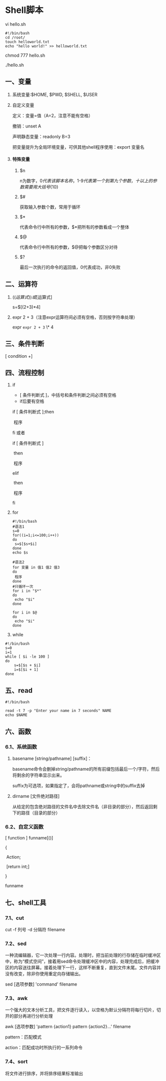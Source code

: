 # Shell脚本

vi hello.sh

```
#!/bin/bash
cd /root/
touch helloworld.txt
echo "hello world!" >> helloworld.txt
```

chmod 777 hello.sh

./hello.sh

## 一、变量

1. 系统变量:$HOME, $PWD, $SHELL, $USER

2. 自定义变量

   定义：变量=值（A=2，注意不能有空格）

   撤销：unset A

   声明静态变量：readonly B=3

   把变量提升为全局环境变量，可供其他shell程序使用：export 变量名

3. #### 特殊变量

   1. $n

      n为数字，$0代表该脚本名称，$1-$9代表第一个到第九个参数，十以上的参数需要用大括号${10}

   2. $#

      获取输入参数个数，常用于循环

   3. $*

      代表命令行中所有的参数，$*把所有的参数看成一个整体

   4. $@

      代表命令行中所有的参数，$@把每个参数区分对待

   5. $?

      最后一次执行的命令的返回值，0代表成功，非0失败

## 二、运算符

1. $((运算式))或$[运算式]

   s=$[(2+3)*4] 

2. expr 2 + 3（注意expr运算符间必须有空格，否则按字符串处理）

   expr `expr 2 + 3` \\* 4

## 三、条件判断

[ condition +]

## 四、流程控制

1. if

   - [ 条件判断式 ]，中括号和条件判断之间必须有空格
   - if后要有空格

   if [ 条件判断式 ];then

   ​	程序

   fi
   或者

   if [ 条件判断式 ]

   ​	then

   ​		程序

   elif

   ​	then

   ​		程序

   fi

   

2. for

   ```shell
   #!/bin/bash
   #语法1
   s=0
   for((i=1;i<=100;i++))
   do
   	s=$[$s+$i]
   done
   echo $s
   
   #语法2
   for 变量 in 值1 值2 值3
   do
   	程序
   done
   #只循环一次
   for i in "$*"
   do
   	echo "$i"
   done
   
   for i in $@
   do
   	echo "$i"
   done
   ```

   

3. while

```shell
#!/bin/bash
s=0
i=1
while [ $i -le 100 ]
do
	s=$[$s + $i]
	i=$[$i + 1]
done
```

## 五、read

```shell
#!/bin/bash

read -t 7 -p "Enter your name in 7 seconds" NAME
echo $NAME
```

## 六、函数

### 6.1、系统函数

1. basename [string/pathname] [suffix]：

   basename命令会删掉string/pathname的所有前缀包括最后一个/字符，然后将剩余的字符串显示出来。

   suffix为可选项，如果指定了，会将pathname或string中的suffix去掉

2. dirname [文件绝对路径]

   从给定的包含绝对路径的文件名中去除文件名（非目录的部分），然后返回剩下的路径（目录的部分）

### 6.2、自定义函数

[ function ] funname[()]

{

​	Action;

​	[return int;]

}

funname

## 七、shell工具

### 7.1、cut 

cut -f 列号 -d 分隔符 filename

### 7.2、sed

一种流编辑器，它一次处理一行内容。处理时，把当前处理的行存储在临时缓冲区中，称为“模式空间”，接着用sed命令处理缓冲区中的内容，处理完成后，把缓冲区的内容送往屏幕。接着处理下一行，这样不断重复，直到文件末尾。文件内容并没有改变，除非你使用重定向存储输出。

sed [选项参数] 'command' filename

### 7.3、awk

一个强大的文本分析工具，把文件逐行读入，以空格为默认分隔符将每行切片，切开的部分再进行分析处理

awk [选项参数] 'pattern {action1} 	pattern {action2}...' filename

pattern：匹配模式

action：匹配成功时所执行的一系列命令

### 7.4、sort

将文件进行排序，并将排序结果标准输出